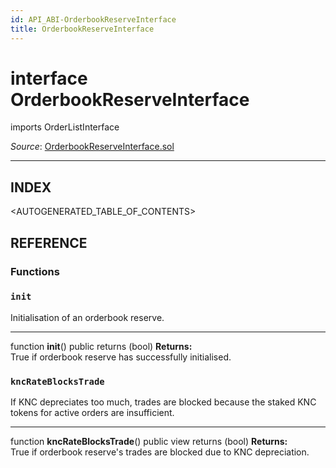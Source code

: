 ```yaml
---
id: API_ABI-OrderbookReserveInterface
title: OrderbookReserveInterface
---
```

[//]: # (tagline)
# interface OrderbookReserveInterface
imports OrderListInterface

*Source*: [OrderbookReserveInterface.sol](https://github.com/KyberNetwork/smart-contracts/blob/master/contracts/reserves/orderBookReserve/permissionless/OrderbookReserveInterface.sol)
___

## INDEX

<AUTOGENERATED_TABLE_OF_CONTENTS>

## REFERENCE

### Functions

### `init`
Initialisation of an orderbook reserve.
___
function __init__() public returns (bool)
**Returns:**\
True if orderbook reserve has successfully initialised.
<br />

### `kncRateBlocksTrade`
If KNC depreciates too much, trades are blocked because the staked KNC tokens for active orders are insufficient.
___
function __kncRateBlocksTrade__() public view returns (bool)
**Returns:**\
True if orderbook reserve's trades are blocked due to KNC depreciation.
<br />
